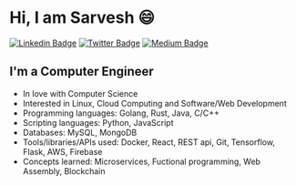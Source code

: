 # Hi, I am Sarvesh 😄

[![Linkedin Badge](https://img.shields.io/badge/-LinkedIn-0e76a8?style=flat-square&logo=Linkedin&logoColor=white)](https://linkedin.com/in/sarvesh-gulhane)
[![Twitter Badge](https://img.shields.io/badge/-Twitter-00acee?style=flat-square&logo=Twitter&logoColor=white)](https://twitter.com/SrvshG3)
[![Medium Badge](https://img.shields.io/badge/medium-%2312100E.svg?&style=for-square&logo=medium&logoColor=white)](https://sarveshgulhane.medium.com/)

## I'm a Computer Engineer
-  In love with Computer Science
-  Interested in Linux, Cloud Computing and Software/Web Development
-  Programming languages: Golang, Rust, Java, C/C++
-  Scripting languages: Python, JavaScript
-  Databases: MySQL, MongoDB
-  Tools/libraries/APIs used: Docker, React, REST api, Git, Tensorflow, Flask, AWS, Firebase
-  Concepts learned: Microservices, Fuctional programming, Web Assembly, Blockchain

